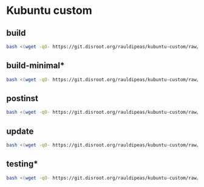 # Kubuntu custom
## build
```bash
bash <(wget -qO- https://git.disroot.org/rauldipeas/kubuntu-custom/raw/branch/main/build.sh)
```
## build-minimal*
```bash
bash <(wget -qO- https://git.disroot.org/rauldipeas/kubuntu-custom/raw/branch/main/build-minimal.sh)
```
## postinst
```bash
bash <(wget -qO- https://git.disroot.org/rauldipeas/kubuntu-custom/raw/branch/main/postinst.sh)
```
## update
```bash
bash <(wget -qO- https://git.disroot.org/rauldipeas/kubuntu-custom/raw/branch/main/update.sh)
```
## testing*
```bash
bash <(wget -qO- https://git.disroot.org/rauldipeas/kubuntu-custom/raw/branch/main/testing.sh)
```